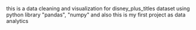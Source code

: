 this is a data cleaning and visualization for disney_plus_titles dataset using python library "pandas", "numpy"
and also this is my first project as data analytics
